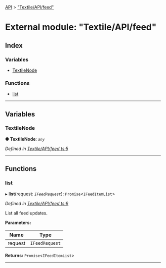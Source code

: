 [API](../README.md) > ["Textile/API/feed"](../modules/_textile_api_feed_.md)

# External module: "Textile/API/feed"

## Index

### Variables

* [TextileNode](_textile_api_feed_.md#textilenode)

### Functions

* [list](_textile_api_feed_.md#list)

---

## Variables

<a id="textilenode"></a>

###  TextileNode

**● TextileNode**: *`any`*

*Defined in [Textile/API/feed.ts:5](https://github.com/textileio/react-native-sdk/blob/912c704/lib/Textile/API/feed.ts#L5)*

___

## Functions

<a id="list"></a>

###  list

▸ **list**(request: *`IFeedRequest`*): `Promise`<`IFeedItemList`>

*Defined in [Textile/API/feed.ts:9](https://github.com/textileio/react-native-sdk/blob/912c704/lib/Textile/API/feed.ts#L9)*

List all feed updates.

**Parameters:**

| Name | Type |
| ------ | ------ |
| request | `IFeedRequest` |

**Returns:** `Promise`<`IFeedItemList`>

___

